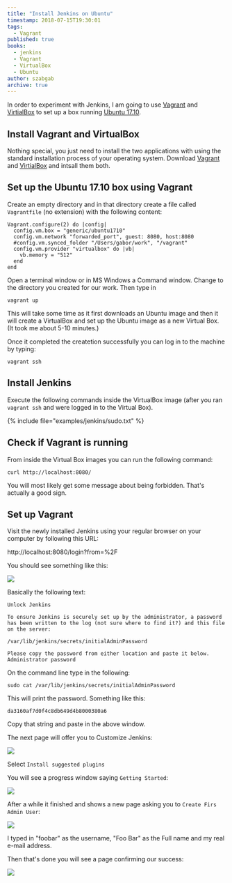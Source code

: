 ```yaml
---
title: "Install Jenkins on Ubuntu"
timestamp: 2018-07-15T19:30:01
tags:
  - Vagrant
published: true
books:
  - jenkins
  - Vagrant
  - VirtualBox
  - Ubuntu
author: szabgab
archive: true
---
```



In order to experiment with Jenkins, I am going to use [Vagrant](https://www.vagrantup.com/) and [VirtialBox](https://www.virtualbox.org/) to set up a box running [Ubuntu 17.10](https://www.ubuntu.com/).


## Install Vagrant and VirtualBox

Nothing special, you just need to install the two applications with using the standard
installation process of your operating system. Download [Vagrant](https://www.vagrantup.com/) and [VirtialBox](https://www.virtualbox.org/) and intsall them both.


## Set up the Ubuntu 17.10 box using Vagrant

Create an empty directory and in that directory create a file called `Vagrantfile` (no extension) with the following content:

```
Vagrant.configure(2) do |config|
  config.vm.box = "generic/ubuntu1710"
  config.vm.network "forwarded_port", guest: 8080, host:8080
  #config.vm.synced_folder "/Users/gabor/work", "/vagrant"
  config.vm.provider "virtualbox" do |vb|
    vb.memory = "512"
  end
end
```

Open a terminal window or in MS Windows a Command window. Change to the directory you created for our work. Then type in

```
vagrant up
```

This will take some time as it first downloads an Ubuntu image and then it will create a VirtualBox and set up the Ubuntu image as a new Virtual Box.  (It took me about 5-10 minutes.)

Once it completed the createtion successfully you can log in to the machine by typing:

```
vagrant ssh
```

## Install Jenkins

Execute the following commands inside the VirtualBox image (after you ran `vagrant ssh` and were logged in to the Virtual Box).

{% include file="examples/jenkins/sudo.txt" %}

## Check if Vagrant is running

From inside the Virtual Box images you can run the following command:

```
curl http://localhost:8080/
```

You will most likely get some message about being forbidden. That's actually a good sign.


## Set up Vagrant

Visit the newly installed Jenkins using your regular browser on your computer by following this URL:

http://localhost:8080/login?from=%2F

You should see something like this:

![](/img/unlock-jenkins.png)

Basically the following text:

```
Unlock Jenkins

To ensure Jenkins is securely set up by the administrator, a password has been written to the log (not sure where to find it?) and this file on the server:

/var/lib/jenkins/secrets/initialAdminPassword

Please copy the password from either location and paste it below.
Administrator password
```

On the command line type in the following:

```
sudo cat /var/lib/jenkins/secrets/initialAdminPassword
```

This will print the password. Something like this:

```
da3160af7d0f4c8db649d4b8000380a6
```

Copy that string and paste in the above window.

The next page will offer you to Customize Jenkins:

![](/img/customize-jenkins.png)

Select `Install suggested plugins`

You will see a progress window saying `Getting Started`:

![](/img/getting-started-jenkins.png)

After a while it finished and shows a new page asking you to
`Create Firs Admin User`:

![](/img/create-first-admin-user-jenkins.png)

I typed in "foobar" as the username, "Foo Bar" as the Full name
and my real e-mail address.

Then that's done you will see a page confirming our success:

![](/img/jenkins-is-ready.png)

